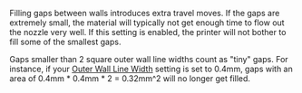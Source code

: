 Filling gaps between walls introduces extra travel moves. If the gaps are extremely small, the material will typically not get enough time to flow out the nozzle very well. If this setting is enabled, the printer will not bother to fill some of the smallest gaps.

Gaps smaller than 2 square outer wall line widths count as "tiny" gaps. For instance, if your [Outer Wall Line Width](wall_line_width_0.md) setting is set to 0.4mm, gaps with an area of 0.4mm * 0.4mm * 2 = 0.32mm^2 will no longer get filled.